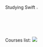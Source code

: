 Studying Swift
<a href="https://en.wikipedia.org/wiki/Swift_(programming_language)" target="_blank"><img src="https://user-images.githubusercontent.com/58114769/167201735-6d977792-3ee4-43f2-b891-74ce9446f9f6.png" width="2%" height="2%"/></a>


Courses list:
<img src="https://user-images.githubusercontent.com/58114769/221360596-cf22747d-dedb-458f-bb88-6d02476e140a.gif"/></a>
